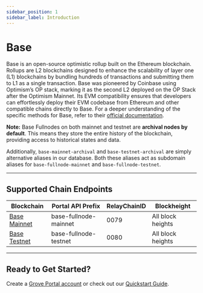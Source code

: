```yaml
---
sidebar_position: 1
sidebar_label: Introduction
---
```


# Base

Base is an open-source optimistic rollup built on the Ethereum blockchain. Rollups are L2 blockchains designed to enhance the scalability of layer one (L1) blockchains by bundling hundreds of transactions and submitting them to L1 as a single transaction. Base was pioneered by Coinbase using Optimism’s OP stack, marking it as the second L2 deployed on the OP Stack after the Optimism Mainnet. Its EVM compatibility ensures that developers can effortlessly deploy their EVM codebase from Ethereum and other compatible chains directly to Base. For a deeper understanding of the specific methods for Base, refer to their [official documentation](https://docs.base.org/).

**Note:** Base Fullnodes on both mainnet and testnet are **archival nodes by default**. This means they store the entire history of the blockchain, providing access to historical states and data.

Additionally, `base-mainnet-archival` and `base-testnet-archival` are simply alternative aliases in our database. Both these aliases act as subdomain aliases for `base-fullnode-mainnet` and `base-fullnode-testnet`.



---

## Supported Chain Endpoints

| Blockchain                               | Portal API Prefix | RelayChainID | Blockheight         |
| ---------------------------------------- | ----------------- | ------------ | ------------------- |
| [Base Mainnet](./endpoints/base-mainnet) | base-fullnode-mainnet      | 0079         | All block heights |
| [Base Testnet](./endpoints/base-testnet) | base-fullnode-testnet      | 0080         | All block heights   |

---

## Ready to Get Started?

Create a [Grove Portal account](https://portal.grove.city) or check out our [Quickstart Guide](/guides/getting-started/quickstart).
